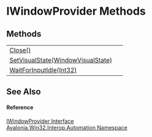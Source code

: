 # IWindowProvider Methods




## Methods
<table>
<tr>
<td><a href="M_Avalonia_Win32_Interop_Automation_IWindowProvider_Close">Close()</a></td>
<td> </td>
</tr>
<tr>
<td><a href="M_Avalonia_Win32_Interop_Automation_IWindowProvider_SetVisualState">SetVisualState(WindowVisualState)</a></td>
<td> </td>
</tr>
<tr>
<td><a href="M_Avalonia_Win32_Interop_Automation_IWindowProvider_WaitForInputIdle">WaitForInputIdle(Int32)</a></td>
<td> </td>
</tr>
</table>

## See Also


#### Reference
<a href="T_Avalonia_Win32_Interop_Automation_IWindowProvider">IWindowProvider Interface</a>  
<a href="N_Avalonia_Win32_Interop_Automation">Avalonia.Win32.Interop.Automation Namespace</a>  

